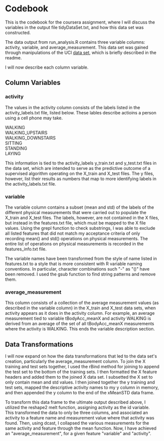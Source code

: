 # Codebook

This is the codebook for the coursera assignment, where I will discuss the variables in the output file tidyDataSet.txt, and how this data set was constructed.

The data output from run_analysis.R contains three variable columns: activity, variable, and average_measurement.  This data set was gained through manipulations of the UCI [data set](https://d396qusza40orc.cloudfront.net/getdata%2Fprojectfiles%2FUCI%20HAR%20Dataset.zip), which is briefly described in the readme.

I will now describe each column variable.

## Column Variables

### activity

The values in the activity column consists of the labels listed in the activity_labels.txt file, listed below. These lables describe actioins a person using a cell phone may take.

WALKING  
WALKING_UPSTAIRS  
WALKING_DOWNSTAIRS  
SITTING  
STANDING  
LAYING  

This information is tied to the activity_labels y_train.txt and y_test.txt files in the data set, which are intended to serve as the predictive outcome of a supervised algorithm operating on the X_train and X_test files.  The y files, however, list their results as numbers that map to more identifying labels in the activity_labels.txt file.

### variable  

The variable column contains a subset (mean and std) of the labels of the different physical measurements that were carried out to populate the X_train and X_test files.  The labels, however, are not contained in the X files, but instead in the features.txt file, which must be mapped to the X file values. Using the grepl function to check substrings, I was able to exclude all listed features that did not match my acceptance criteria of only recording mean() and std() operations on physical measurements.  The entire list of operations on physical measurements is recorded in the features_info.txt file.

The variable names have been transformed from the style of name listed in features.txt to a style that is more consistent with R variable naming conventions.  In particular, character combinations such "-" as "()" have been removed.  I used the gsub function to find string patterns and remove them.

### average_measurement  

This column consists of a collection of the average measurement values (as described in the variable column) in the X_train and X_test data sets, when activity appears as it does in the activity column.  For example, an average measurement tied to variable tBodyAcc_meanX and activity WALKING is derived from an average of the set of all tBodyAcc_meanX measurements where the activity is WALKING. This ends the variable description section.

## Data Transformations

I will now expand on how the data transformations that led to the data set's creation, particularly the average_measurement column. To join the X training and test sets together, I used the rBind method for joining to append the test set to the bottom of the training sets.  I then formatted the X feature headers and added them to the joined X data set.  I subsetted the X set to only contain mean and std values.  I then joined together the y training and test sets, mapped the descriptive activity names to my y column in memory, and then appended the y column to the end of the xMeanSTD data frame.

To transform this data frame to the ultimate output described above, I utilized the reshape2 melt function, assigning activity as the id variable.  This transformed the data to only be three columns, and associated an activity to a feature name and measurement value where that activity was found.  Then, using dcast, I collapsed the various measurements for the same activity and feature through the mean function.  Now, I have achieved an "average_measurement", for a given feature "variable" and "activity".
